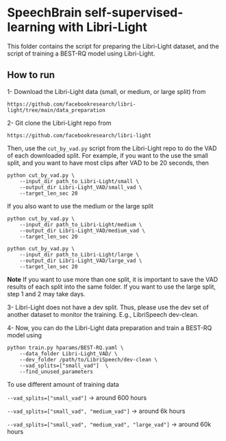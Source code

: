 # SpeechBrain self-supervised-learning with Libri-Light

This folder contains the script for preparing the Libri-Light dataset, and the script of training a BEST-RQ model using Libri-Light.

## How to run

1- Download the Libri-Light data (small, or medium, or large split) from

    https://github.com/facebookresearch/libri-light/tree/main/data_preparation


2- Git clone the Libri-Light repo from

    https://github.com/facebookresearch/libri-light

Then, use the ```cut_by_vad.py``` script from the Libri-Light repo to do the VAD of each downloaded split.
For example, if you want to the use the small split, and you want to have most clips after VAD to be 20 seconds, then

    python cut_by_vad.py \
        --input_dir path_to_Libri-Light/small \
        --output_dir Libri-Light_VAD/small_vad \
        --target_len_sec 20

If you also want to use the medium or the large split

    python cut_by_vad.py \
        --input_dir path_to_Libri-Light/medium \
        --output_dir Libri-Light_VAD/medium_vad \
        --target_len_sec 20

    python cut_by_vad.py \
        --input_dir path_to_Libri-Light/large \
        --output_dir Libri-Light_VAD/large_vad \
        --target_len_sec 20

**Note**
   If you want to use more than one split, it is important to save the VAD results of each split into the same folder.
   If you want to use the large split, step 1 and 2 may take days.

3- Libri-Light does not have a dev split. Thus, please use the dev set of another dataset to monitor the training. E.g.,
LibriSpeech dev-clean.


4- Now, you can do the Libri-Light data preparation and train a BEST-RQ model using

    python train.py hparams/BEST-RQ.yaml \
        --data_folder Libri-Light_VAD/ \
        --dev_folder /path/to/LibriSpeech/dev-clean \
        --vad_splits=["small_vad"]  \
        --find_unused_parameters

To use different amount of training data

```--vad_splits=["small_vad"]``` -> around 600 hours

```--vad_splits=["small_vad", "medium_vad"]``` -> around 6k hours

```--vad_splits=["small_vad", "medium_vad", "large_vad"]``` -> around 60k hours